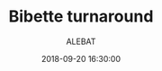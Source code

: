 ---
layout: 3dlayout
title:  "Bibette turnaround"
date:   2018-09-20 16:30:00
author: ALEBAT
categories:
- 3d
img: 2.gif
thumb: 2.png
carousel:
- 2.gif
---